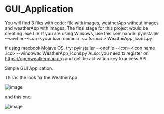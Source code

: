 # GUI_Application
You will find 3 files with code: file with images, weatherApp without images and weatherApp with images.
The final stage for this project would be creating .exe file. If you are using Windows, use this commande: pyinstaller --onefile --icon=<your icon name in .ico format > WeatherApp_icons.py

if using macbook Mojave OS, try: pyinstaller --onefile --icon=<icon name .ico> --windowed WeatherApp_icons.py
ALso: you need to register on https://openweathermap.org and get the activation key to access API. 

Simple GUI Application. 


This is the look for the WeatherApp

![image](https://user-images.githubusercontent.com/71674667/107434982-29730b00-6af1-11eb-84c7-3ade81cb6f34.png)

and this one: 

![image](https://user-images.githubusercontent.com/71674667/107435144-60e1b780-6af1-11eb-8317-1bdd9234445f.png)

